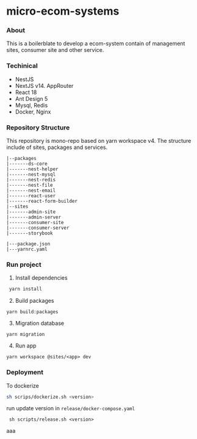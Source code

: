 # micro-ecom-systems
### About
This is a boilerblate to develop a ecom-system contain of management sites, consumer site and other service.

### Techinical
- NestJS
- NextJS v14. AppRouter
- React 18
- Ant Design 5
- Mysql, Redis
- Docker, Nginx

### Repository Structure 

This repository is mono-repo based on yarn workspace v4. The structure include of sites, packages and services.

```
|--packages
|-------ds-core
|-------nest-helper
|-------nest-mysql
|-------nest-redis
|-------nest-file
|-------nest-email
|-------react-user
|-------react-form-builder
|--sites
|-------admin-site
|-------admin-server
|-------consumer-site
|-------consumer-server
|-------storybook

|---package.json
|---yarnrc.yaml

```



### Run project

1. Install dependencies

```bash
 yarn install
```
2. Build packages
```
yarn build:packages
```

3. Migration database

```
yarn migration
```
4. Run app
```
yarn workspace @sites/<app> dev
```


### Deployment
To dockerize 
 ```bash
 sh scrips/dockerize.sh <version>
 ```
run update version in `release/docker-compose.yaml`
```
 sh scripts/release.sh <version>
```

aaa




